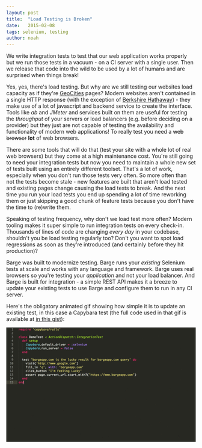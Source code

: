 ```yaml
---
layout: post
title:  "Load Testing is Broken"
date:   2015-02-08
tags: selenium, testing
author: noah
---
```


We write integration tests to test that our web application works properly but we run those tests in a vacuum - on a CI server with a single user. Then we release that code into the wild to be used by a lot of humans and are surprised when things break!

Yes, yes, there's load testing. But why are we still testing our websites load capacity as if they're [GeoCities](http://en.wikipedia.org/wiki/GeoCities) pages? Modern websites aren't contained in a single HTTP response (with the exception of [Berkshire Hathaway](http://www.berkshirehathaway.com/)) - they make use of a lot of javascript and backend service to create the interface. Tools like *ab* and *JMeter* and services built on them are useful for testing the *throughput* of your servers or load balancers (e.g. before deciding on a provider) but they just are not capable of testing the availability and functionality of modern web applications! To really test you need a <strike>web browser</strike> **lot** of web browsers. 

There are some tools that will do that (test your site with a whole lot of real web browsers) but they come at a high maintenance cost. You're still going to need your integration tests but now you need to maintain a whole new set of tests built using an entirely different toolset. That's a lot of work, especially when you don't run those tests very often. So more often than not the tests become stale - new features are built that aren't load tested and existing pages change causing the load tests to break. And the next time you run your load tests you end up spending a lot of time reworking them or just skipping a good chunk of feature tests because you don't have the time to (re)write them.

Speaking of testing frequency, why don't we load test more often? Modern tooling makes it super simple to run integration tests on every check-in. Thousands of lines of code are changing *every day* in your codebase, shouldn't you be load testing regularly too? Don't you want to spot load regressions as soon as they're introduced (and certainly before they hit production)?

Barge was built to modernize testing. Barge runs your *existing* Selenium tests at scale and works with any language and framework. Barge uses real browsers so you're testing your *application* and not your load balancer. And Barge is built for integration - a simple REST API makes it a breeze to update your existing tests to use Barge and configure them to run in any CI server.

Here's the obligatory animated gif showing how simple it is to update an existing test, in this case a Capybara test (the full code used in that gif is available at [in this gist](https://gist.github.com/hackerhasid/1cb5949d1055a1fed3db)):

![This is not a kitten, sorry](/assets/update_capybara_for_barge.gif)